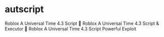 # autscript
Roblox A Universal Time 4.3 Script 🚀 Roblox A Universal Time 4.3 Script &amp; Executor 🚀 Roblox A Universal Time 4.3 Script Powerful Exploit
